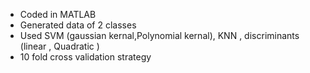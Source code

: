 * Coded in MATLAB
* Generated data of 2 classes
* Used SVM (gaussian kernal,Polynomial kernal), KNN , discriminants (linear , Quadratic )
* 10 fold cross validation strategy
